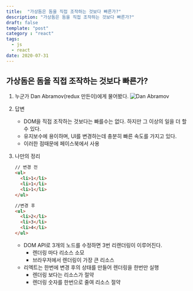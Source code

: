 ```yaml
---
title:  "가상돔은 돔을 직접 조작하는 것보다 빠른가?"
description: "가상돔은 돔을 직접 조작하는 것보다 빠른가?"
draft: false
template: "post"
category : "react"
tags:
  - js
  - react
date: 2020-07-31
---
```

## 가상돔은 돔을 직접 조작하는 것보다 빠른가?
  1. 누군가 Dan Abramov(redux 만든이)에게 물어봤다.
      ![Dan Abramov](https://pbs.twimg.com/media/C7COkV3XEAAXvyf?format=jpg&name=medium)

  2. 답변
      - DOM을 직접 조작하는 것보다는 빠를수는 없다. 하지만 그 이상의 일을 더 할 수 있다.
      - 유지보수에 용이하며, UI를 변경하는데 충분히 빠른 속도를 가지고 있다.
      - 이러한 점때문에 페이스북에서 사용

  3. 나만의 정리
      ```html
      // 변경 전
      <ul>
        <li>1</li>
        <li>1</li>
        <li>1</li>
      </ul>

      //변경 후
      <ul>
        <li>2</li>
        <li>3</li>
        <li>4</li>
      </ul>
      ```
      - DOM API로 3개의 노드를 수정하면 3번 리랜더링이 이루어진다.
          - 렌더링 마다 리소스 소모
          - 브라우저에서 렌더링이 가장 큰 리소스
      - 리엑트는 한번에 변경 후의 상태를 만들어 렌더링을 한번만 실행
          - 렌더링 보다는 리소스가 절약
          - 렌더링 숫자를 한번으로 줄여 리소스 절약
